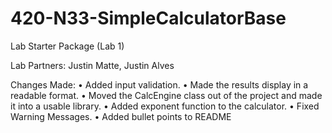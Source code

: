 # 420-N33-SimpleCalculatorBase
Lab Starter Package (Lab 1) 

  Lab Partners: Justin Matte, Justin Alves
  
  Changes Made: 
    • Added input validation.
    • Made the results display in a readable format.
    • Moved the CalcEngine class out of the project and made it into a usable library.
    • Added exponent function to the calculator.
    • Fixed Warning Messages.
    • Added bullet points to README
